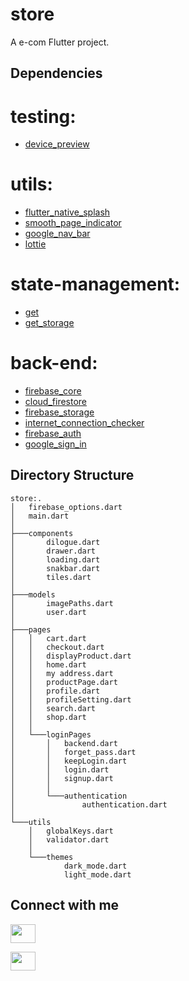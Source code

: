 # store

A e-com Flutter project.

## Dependencies

# testing:
* [device_preview](https://pub.dev/packages)
  
# utils:
* [flutter_native_splash](https://pub.dev/packages)
* [smooth_page_indicator](https://pub.dev/packages)
* [google_nav_bar](https://pub.dev/packages)
* [lottie](https://pub.dev/packages)
# state-management:
* [get](https://pub.dev/packages)
* [get_storage](https://pub.dev/packages)
# back-end:
* [firebase_core](https://pub.dev/packages/firebase_core)
* [cloud_firestore](https://pub.dev/packages/cloud_firestore)
* [firebase_storage](https://pub.dev/packages/firebase_storage)
* [internet_connection_checker](https://pub.dev/packages/internet_connection_checker)
* [firebase_auth](https://pub.dev/packages/firebase_auth)
* [  google_sign_in](https://pub.dev/packages)




## Directory Structure
  
```
store:.
│   firebase_options.dart
│   main.dart
│
├───components
│       dilogue.dart
│       drawer.dart
│       loading.dart
│       snakbar.dart
│       tiles.dart
│
├───models
│       imagePaths.dart
│       user.dart
│
├───pages
│   │   cart.dart
│   │   checkout.dart
│   │   displayProduct.dart
│   │   home.dart
│   │   my address.dart
│   │   productPage.dart
│   │   profile.dart
│   │   profileSetting.dart
│   │   search.dart
│   │   shop.dart
│   │
│   └───loginPages
│       │   backend.dart
│       │   forget_pass.dart
│       │   keepLogin.dart
│       │   login.dart
│       │   signup.dart
│       │
│       └───authentication
│               authentication.dart
│
└───utils
    │   globalKeys.dart
    │   validator.dart
    │
    └───themes
            dark_mode.dart
            light_mode.dart
```


## Connect with me
<p align="left">
<a href="https://www.linkedin.com/in/dhananjay-sharma-5615312b6/" target="blank"><img align="center" src="https://raw.githubusercontent.com/rahuldkjain/github-profile-readme-generator/master/src/images/icons/Social/linked-in-alt.svg" height="30" width="40" /></a>
</p>
<p align="left">
<a href="https://dhananjay-rajasthan-portfolio.netlify.app/" target="blank"><img align="center" src="https://drive.google.com/file/d/1KeVtiY6B_viY2sWBb_MmoI0V5oiNdlbF/view?usp=drive_link" height="30" width="40" /></a>
</p>


